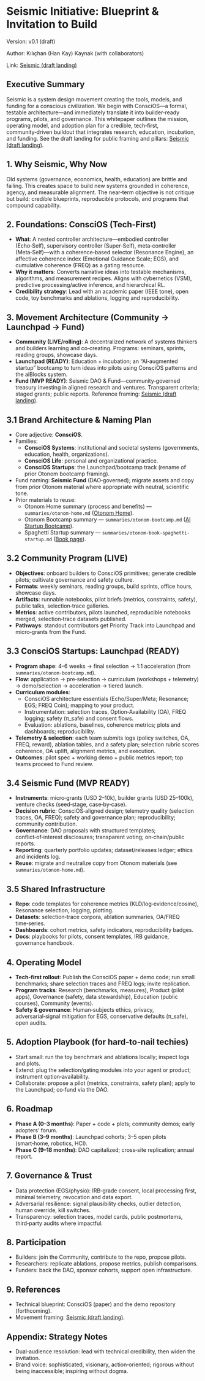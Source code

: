 # Seismic Initiative: Blueprint & Invitation to Build

Version: v0.1 (draft)

Author: Kılıçhan (Han Kay) Kaynak (with collaborators)

Link: [Seismic (draft landing)](https://navy-designs-307260.framer.app/)

## Executive Summary
Seismic is a system design movement creating the tools, models, and funding for a conscious civilization. We begin with ConsciOS—a formal, testable architecture—and immediately translate it into builder‑ready programs, pilots, and governance. This whitepaper outlines the mission, operating model, and adoption plan for a credible, tech‑first, community‑driven buildout that integrates research, education, incubation, and funding. See the draft landing for public framing and pillars: [Seismic (draft landing)](https://navy-designs-307260.framer.app/).

## 1. Why Seismic, Why Now
Old systems (governance, economics, health, education) are brittle and failing. This creates space to build new systems grounded in coherence, agency, and measurable alignment. The near‑term objective is not critique but build: credible blueprints, reproducible protocols, and programs that compound capability.

## 2. Foundations: ConsciOS (Tech‑First)
- **What**: A nested controller architecture—embodied controller (Echo‑Self), supervisory controller (Super‑Self), meta‑controller (Meta‑Self)—with a coherence‑based selector (Resonance Engine), an affective coherence index (Emotional Guidance Scale; EGS), and cumulative coherence (FREQ) as a gating resource.
- **Why it matters**: Converts narrative ideas into testable mechanisms, algorithms, and measurement recipes. Aligns with cybernetics (VSM), predictive processing/active inference, and hierarchical RL.
- **Credibility strategy**: Lead with an academic paper (IEEE tone), open code, toy benchmarks and ablations, logging and reproducibility.

## 3. Movement Architecture (Community → Launchpad → Fund)
- **Community (LIVE/rolling)**: A decentralized network of systems thinkers and builders learning and co‑creating. Programs: seminars, sprints, reading groups, showcase days.
- **Launchpad (READY)**: Education + incubation; an “AI‑augmented startup” bootcamp to turn ideas into pilots using ConsciOS patterns and the aiBlocks system.
- **Fund (MVP READY)**: Seismic DAO & Fund—community‑governed treasury investing in aligned research and ventures. Transparent criteria; staged grants; public reports.
Reference framing: [Seismic (draft landing)](https://navy-designs-307260.framer.app/).

## 3.1 Brand Architecture & Naming Plan
- Core adjective: **ConsciOS**.
- Families:
  - **ConsciOS Systems**: institutional and societal systems (governments, education, health, organizations).
  - **ConsciOS Life**: personal and organizational practice.
  - **ConsciOS Startups**: the Launchpad/bootcamp track (rename of prior Otonom bootcamp framing).
- Fund naming: **Seismic Fund** (DAO‑governed); migrate assets and copy from prior Otonom material where appropriate with neutral, scientific tone.
- Prior materials to reuse:
  - Otonom Home summary (process and benefits) — `summaries/otonom-home.md` ([Otonom Home](https://www.otonom.fund/)).
  - Otonom Bootcamp summary — `summaries/otonom-bootcamp.md` ([AI Startup Bootcamp](https://www.otonom.fund/ai-startup-bootcamp)).
  - Spaghetti Startup summary — `summaries/otonom-book-spaghetti-startup.md` ([Book page](https://www.otonom.fund/spaghetti-startup-book-by-han-kay)).

## 3.2 Community Program (LIVE)
- **Objectives**: onboard builders to ConsciOS primitives; generate credible pilots; cultivate governance and safety culture.
- **Formats**: weekly seminars, reading groups, build sprints, office hours, showcase days.
- **Artifacts**: runnable notebooks, pilot briefs (metrics, constraints, safety), public talks, selection‑trace galleries.
- **Metrics**: active contributors, pilots launched, reproducible notebooks merged, selection‑trace datasets published.
- **Pathways**: standout contributors get Priority Track into Launchpad and micro‑grants from the Fund.

## 3.3 ConsciOS Startups: Launchpad (READY)
- **Program shape**: 4–6 weeks → final selection → 1:1 acceleration (from `summaries/otonom-bootcamp.md`).
- **Flow**: application → pre‑selection → curriculum (workshops + telemetry) → demo/selection → acceleration → tiered launch.
- **Curriculum modules**:
  - ConsciOS architecture essentials (Echo/Super/Meta; Resonance; EGS; FREQ Coin); mapping to your product.
  - Instrumentation: selection traces, Option‑Availability (OA), FREQ logging; safety (π_safe) and consent flows.
  - Evaluation: ablations, baselines, coherence metrics; plots and dashboards; reproducibility.
- **Telemetry & selection**: each team submits logs (policy switches, OA, FREQ, reward), ablation tables, and a safety plan; selection rubric scores coherence, OA uplift, alignment metrics, and execution.
- **Outcomes**: pilot spec + working demo + public metrics report; top teams proceed to Fund review.

## 3.4 Seismic Fund (MVP READY)
- **Instruments**: micro‑grants (USD 2–10k), builder grants (USD 25–100k), venture checks (seed‑stage, case‑by‑case).
- **Decision rubric**: ConsciOS‑aligned design; telemetry quality (selection traces, OA, FREQ); safety and governance plan; reproducibility; community contribution.
- **Governance**: DAO proposals with structured templates; conflict‑of‑interest disclosures; transparent voting; on‑chain/public reports.
- **Reporting**: quarterly portfolio updates; dataset/releases ledger; ethics and incidents log.
- **Reuse**: migrate and neutralize copy from Otonom materials (see `summaries/otonom-home.md`).

## 3.5 Shared Infrastructure
- **Repo**: code templates for coherence metrics (KLD/log‑evidence/cosine), Resonance selection, logging, plotting.
- **Datasets**: selection‑trace corpora, ablation summaries, OA/FREQ time‑series.
- **Dashboards**: cohort metrics, safety indicators, reproducibility badges.
- **Docs**: playbooks for pilots, consent templates, IRB guidance, governance handbook.

## 4. Operating Model
- **Tech‑first rollout**: Publish the ConsciOS paper + demo code; run small benchmarks; share selection traces and FREQ logs; invite replication.
- **Program tracks**: Research (benchmarks, measures), Product (pilot apps), Governance (safety, data stewardship), Education (public courses), Community (events).
- **Safety & governance**: Human‑subjects ethics, privacy, adversarial‑signal mitigation for EGS, conservative defaults (π_safe), open audits.

## 5. Adoption Playbook (for hard‑to‑nail techies)
- Start small: run the toy benchmark and ablations locally; inspect logs and plots.
- Extend: plug the selection/gating modules into your agent or product; instrument option‑availability.
- Collaborate: propose a pilot (metrics, constraints, safety plan); apply to the Launchpad; co‑fund via the DAO.

## 6. Roadmap
- **Phase A (0–3 months)**: Paper + code + plots; community demos; early adopters’ forum.
- **Phase B (3–9 months)**: Launchpad cohorts; 3–5 open pilots (smart‑home, robotics, HCI).
- **Phase C (9–18 months)**: DAO capitalized; cross‑site replication; annual report.

## 7. Governance & Trust
- Data protection (EGS/physio): IRB‑grade consent, local processing first, minimal telemetry, revocation and data export.
- Adversarial resilience: signal plausibility checks, outlier detection, human override, kill switches.
- Transparency: selection traces, model cards, public postmortems, third‑party audits where impactful.

## 8. Participation
- Builders: join the Community, contribute to the repo, propose pilots.
- Researchers: replicate ablations, propose metrics, publish comparisons.
- Funders: back the DAO, sponsor cohorts, support open infrastructure.

## 9. References
- Technical blueprint: ConsciOS (paper) and the demo repository (forthcoming).
- Movement framing: [Seismic (draft landing)](https://navy-designs-307260.framer.app/).

## Appendix: Strategy Notes
- Dual‑audience resolution: lead with technical credibility, then widen the invitation.
- Brand voice: sophisticated, visionary, action‑oriented; rigorous without being inaccessible; inspiring without dogma.


